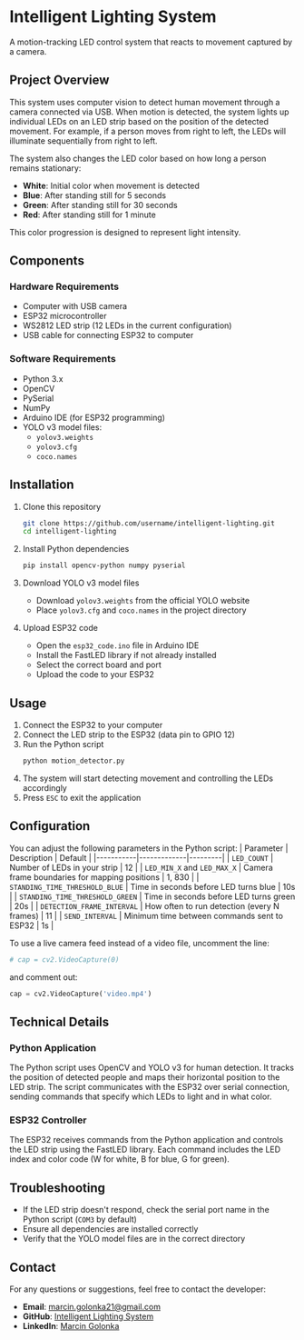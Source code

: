 # Intelligent Lighting System

A motion-tracking LED control system that reacts to movement captured by a camera.

## Project Overview

This system uses computer vision to detect human movement through a camera connected via USB. When motion is detected, the system lights up individual LEDs on an LED strip based on the position of the detected movement. For example, if a person moves from right to left, the LEDs will illuminate sequentially from right to left.

The system also changes the LED color based on how long a person remains stationary:
- **White**: Initial color when movement is detected
- **Blue**: After standing still for 5 seconds
- **Green**: After standing still for 30 seconds
- **Red**: After standing still for 1 minute

This color progression is designed to represent light intensity.

## Components

### Hardware Requirements
- Computer with USB camera
- ESP32 microcontroller
- WS2812 LED strip (12 LEDs in the current configuration)
- USB cable for connecting ESP32 to computer

### Software Requirements
- Python 3.x
- OpenCV
- PySerial
- NumPy
- Arduino IDE (for ESP32 programming)
- YOLO v3 model files:
  - `yolov3.weights`
  - `yolov3.cfg`
  - `coco.names`

## Installation

1. Clone this repository
   ```bash
   git clone https://github.com/username/intelligent-lighting.git
   cd intelligent-lighting
   ```

2. Install Python dependencies
   ```bash
   pip install opencv-python numpy pyserial
   ```

3. Download YOLO v3 model files
   - Download `yolov3.weights` from the official YOLO website
   - Place `yolov3.cfg` and `coco.names` in the project directory

4. Upload ESP32 code
   - Open the `esp32_code.ino` file in Arduino IDE
   - Install the FastLED library if not already installed
   - Select the correct board and port
   - Upload the code to your ESP32

## Usage

1. Connect the ESP32 to your computer
2. Connect the LED strip to the ESP32 (data pin to GPIO 12)
3. Run the Python script
   ```bash
   python motion_detector.py
   ```
4. The system will start detecting movement and controlling the LEDs accordingly
5. Press `ESC` to exit the application

## Configuration

You can adjust the following parameters in the Python script:
| Parameter | Description | Default |
|-----------|-------------|---------|
| `LED_COUNT` | Number of LEDs in your strip | 12 |
| `LED_MIN_X` and `LED_MAX_X` | Camera frame boundaries for mapping positions | 1, 830 |
| `STANDING_TIME_THRESHOLD_BLUE` | Time in seconds before LED turns blue | 10s |
| `STANDING_TIME_THRESHOLD_GREEN` | Time in seconds before LED turns green | 20s |
| `DETECTION_FRAME_INTERVAL` | How often to run detection (every N frames) | 11 |
| `SEND_INTERVAL` | Minimum time between commands sent to ESP32 | 1s |

To use a live camera feed instead of a video file, uncomment the line:
```python
# cap = cv2.VideoCapture(0)
```
and comment out:
```python
cap = cv2.VideoCapture('video.mp4')
```

## Technical Details

### Python Application
The Python script uses OpenCV and YOLO v3 for human detection. It tracks the position of detected people and maps their horizontal position to the LED strip. The script communicates with the ESP32 over serial connection, sending commands that specify which LEDs to light and in what color.

### ESP32 Controller
The ESP32 receives commands from the Python application and controls the LED strip using the FastLED library. Each command includes the LED index and color code (W for white, B for blue, G for green).

## Troubleshooting

- If the LED strip doesn't respond, check the serial port name in the Python script (`COM3` by default)
- Ensure all dependencies are installed correctly
- Verify that the YOLO model files are in the correct directory

## Contact
For any questions or suggestions, feel free to contact the developer:
- **Email**: marcin.golonka21@gmail.com  
- **GitHub**: [Intelligent Lighting System](https://github.com/Golonka-Ma/Motion_Detection_LEDs)  
- **LinkedIn**: [Marcin Golonka](https://www.linkedin.com/in/marcin-golonka-4510a928b/)  
